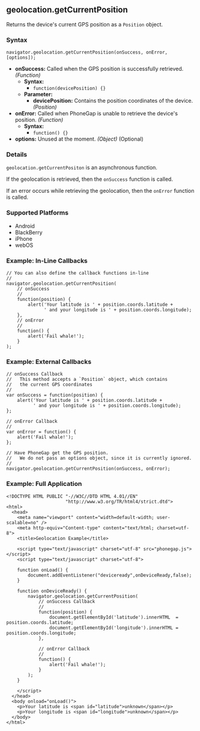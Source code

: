 geolocation.getCurrentPosition
------------------------------

Returns the device's current GPS position as a `Position` object.

### Syntax ###

    navigator.geolocation.getCurrentPosition(onSuccess, onError, [options]);

- __onSuccess:__ Called when the GPS position is successfully retrieved. _(Function)_
    - __Syntax:__
        - `function(devicePosition) {}`
    - __Parameter:__
        - __devicePosition:__ Contains the position coordinates of the device. _(Position)_
- __onError:__ Called when PhoneGap is unable to retrieve the device's position. _(Function)_
    - __Syntax:__
        - `function() {}`
- __options:__ Unused at the moment. _(Object)_ (Optional)

### Details ###

`geolocation.getCurrentPositon` is an asynchronous function.

If the geolocation is retrieved, then the `onSuccess` function is called.

If an error occurs while retrieving the geolocation, then the `onError` function is called.

### Supported Platforms ###

- Android
- BlackBerry
- iPhone
- webOS

### Example: In-Line Callbacks ###

    // You can also define the callback functions in-line
    //
    navigator.geolocation.getCurrentPosition(
        // onSuccess
        //
        function(position) {
            alert('Your latitude is ' + position.coords.latitude +
                  ' and your longitude is ' + position.coords.longitude);
        },
        // onError
        //
        function() {
            alert('Fail whale!');
        }
    );
    
### Example: External Callbacks ###

    // onSuccess Callback
    //   This method accepts a `Position` object, which contains
    //   the current GPS coordinates
    //
    var onSuccess = function(position) {
        alert('Your latitude is ' + position.coords.latitude +
              ' and your longitude is ' + position.coords.longitude);
    };

    // onError Callback
    //
    var onError = function() {
        alert('Fail whale!');
    };

    // Have PhoneGap get the GPS position.
    //   We do not pass an options object, since it is currently ignored.
    //
    navigator.geolocation.getCurrentPosition(onSuccess, onError);

### Example: Full Application ###

    <!DOCTYPE HTML PUBLIC "-//W3C//DTD HTML 4.01//EN"
                          "http://www.w3.org/TR/html4/strict.dtd">
    <html>
      <head>
        <meta name="viewport" content="width=default-width; user-scalable=no" />
        <meta http-equiv="Content-type" content="text/html; charset=utf-8">
        <title>Geolocation Example</title>

        <script type="text/javascript" charset="utf-8" src="phonegap.js"></script>
        <script type="text/javascript" charset="utf-8">

        function onLoad() {
            document.addEventListener("deviceready",onDeviceReady,false);
        }

        function onDeviceReady() {
            navigator.geolocation.getCurrentPosition(
                // onSuccess Callback
                //
                function(position) {
                    document.getElementById('latitude').innerHTML  = position.coords.latitude;
                    document.getElementById('longitude').innerHTML = position.coords.longitude;
                },
                
                // onError Callback
                //
                function() {
                    alert('Fail whale!');
                }
            );
        }
	
        </script>
      </head>
      <body onload="onLoad()">
        <p>Your latitude is <span id="latitude">unknown</span></p>
        <p>Your longitude is <span id="longitude">unknown</span></p>
      </body>
    </html>